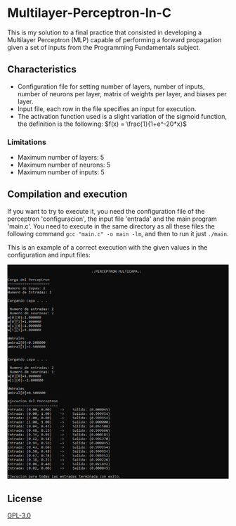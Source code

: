 # Multilayer-Perceptron-In-C
This is my solution to a final practice that consisted in developing a Multilayer Perceptron (MLP) capable of performing a forward propagation given a set of inputs from the Programming Fundamentals subject. 

## Characteristics

- Configuration file for setting number of layers, number of inputs, number of neurons per layer, matrix of weights per layer, and biases per layer.
- Input file, each row in the file specifies an input for execution.
- The activation function used is a slight variation of the sigmoid function, the definition is the following: $f(x) = \frac{1}{1+e^-20*x}$

### Limitations

- Maximum number of layers: 5
- Maximum number of neurons: 5
- Maximum number of inputs: 5

## Compilation and execution

If you want to try to execute it, you need the configuration file of the perceptron 'configuracion', the input file 'entrada' and the main program 'main.c'. You need to execute in the same directory as all these files the following command `gcc "main.c" -o main -lm`, and then to run it just `./main`.

This is an example of a correct execution with the given values in the configuration and input files:

![ExecutionExample](./MultilayerPerceptronExecution.png)

## License
[GPL-3.0](https://www.gnu.org/licenses/gpl-3.0.html)
